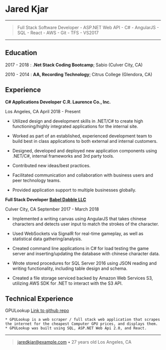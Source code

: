 Jared Kjar
============

----

>  Full Stack Software Developer - ASP.NET Web API - C# - AngularJS - SQL - React - AWS - Git - TFS - VS2017  

----

Education
---------

2017 - 2018
:   **.Net Stack Coding Bootcamp**; Sabio (Culver City, CA)

2010 - 2014
:   **AA, Recording Technology**; Citrus College (Glendora, CA)


Experience
----------

**C# Applications Developer**
**C.R. Laurence Co., Inc.**

Los Angeles, CA
April 2018 - Present

* Utilized design and development skills in .NET/C# to create high functioning/highly integrated applications for the internal site.

* Worked as part of an established, experienced development team to build best in class applications to both external and internal customers.

* Designed, developed and deployed new application components using .NET/C#, internal frameworks and 3rd party tools.

* Contributed new ideas/best practices.

* Facilitated communication and collaboration with business users and peer technology teams.

* Provided application support to multiple businesses globally.

**Full Stack Developer**
**[Babel Dabble LLC](http://www.babeldabble.com)**


Culver City, CA
September 2017 - March 2018

* Implemented a writing canvas using AngularJS that takes chinese characters and detects user input to match the strokes of the character.

* Used WebSockets via SignalR for real-time gameplay, as well as statistical data gathering/analysis.

* Created command line applications in C#  for load testing the game server and inserting/updating the database with chinese character data.

* Wrote stored procedures for SQL Server 2016 using JSON reading and writing functionality, including table design and schema.

* Created a file storage serviced backed by Amazon Web Services S3, utilizing AWS SDK for .NET to interact with the S3 API.


Technical Experience
--------------------

GPULookup
[Link to github repo](github.com/jarekjar/GPULookup)

    * GPULookup is a web scraper / full stack web application that scrapes
    the internet for the cheapest Computer GPU prices, and displays them.
    * GPULookup was built using SQL, ASP.NET Web Api 2.0, and React.

----

> <jaredkjar@example.com> • 27 years old
> Los Angeles, CA